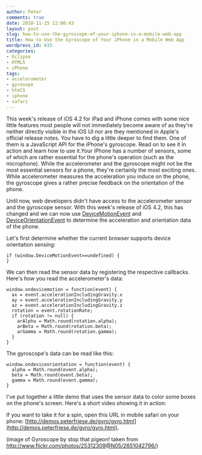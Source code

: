 ```yaml
---
author: Peter
comments: true
date: 2010-11-25 12:00:43
layout: post
slug: how-to-use-the-gyroscope-of-your-iphone-in-a-mobile-web-app
title: How to Use the Gyroscope of Your iPhone in a Mobile Web App
wordpress_id: 633
categories:
- Eclipse
- HTML5
- iPhone
tags:
- accelerometer
- gyrosope
- html5
- iphone
- safari
---
```


This week's release of iOS 4.2 for iPad and iPhone comes with some nice little features most people will not immediately become aware of as they're neither directly visible in the iOS UI nor are they mentioned in Apple's official release notes. You have to dig a little deeper to find them. One of them is a JavaScript API for the iPhone's gyroscope. Read on to see it in action and learn how to use it.<!-- more -->Your iPhone has a number of sensors, some of which are rather essential for the phone's operation (such as the microphone). While the accelerometer and the gyroscope might not be the most essential sensors for a phone, they're certainly the most exciting ones. While accelerometer measures the acceleration you induce on the phone, the gyroscope gives a rather precise feedback on the orientation of the phone.

Until now, web developers didn't have access to the accelerometer sensor and the gyroscope sensor. With this week's release of iOS 4.2, this has changed and we can now use [DeviceMotionEvent](https://developer.apple.com/library/safari/#documentation/SafariDOMAdditions/Reference/DeviceMotionEventClassRef/DeviceMotionEvent/DeviceMotionEvent.html) and [DeviceOrientationEvent](https://developer.apple.com/library/safari/#documentation/SafariDOMAdditions/Reference/DeviceOrientationEventClassRef/DeviceOrientationEvent/DeviceOrientationEvent.html) to determine the acceleration and orientation data of the phone.

Let's first determine whether the current browser supports device orientation sensing:

    
    
    if (window.DeviceMotionEvent==undefined) {
    }
    



We can then read the sensor data by registering the respective callbacks. Here's how you read the accelerometer's data:

    
    
    window.ondevicemotion = function(event) {
      ax = event.accelerationIncludingGravity.x
      ay = event.accelerationIncludingGravity.y
      az = event.accelerationIncludingGravity.z
      rotation = event.rotationRate;
      if (rotation != null) {
        arAlpha = Math.round(rotation.alpha);
        arBeta = Math.round(rotation.beta);
        arGamma = Math.round(rotation.gamma);
      }
    }
    



The gyroscope's data can be read like this:

    
    
    window.ondeviceorientation = function(event) {
      alpha = Math.round(event.alpha);
      beta = Math.round(event.beta);
      gamma = Math.round(event.gamma);
    }				
    



I've put together a little demo that uses the sensor data to color some boxes on the phone's screen. Here's a short video showing it in action:



If you want to take it for a spin, open this URL in mobile safari on your phone: [http://demos.peterfriese.de/gyro/gyro.html](http://demos.peterfriese.de/gyro/gyro.html).

(image of Gyroscope by stop that pigeon! taken from http://www.flickr.com/photos/25312309@N05/2651042796/)


